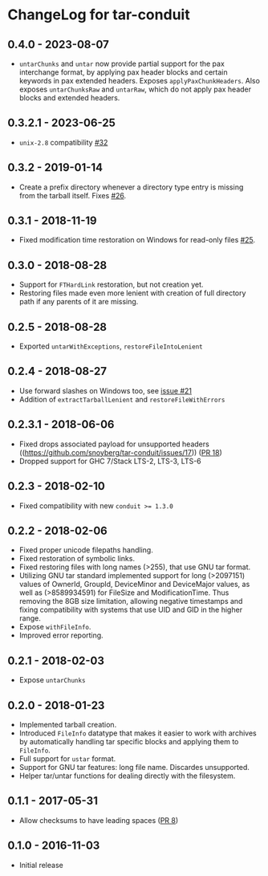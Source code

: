 # ChangeLog for tar-conduit

## 0.4.0 - 2023-08-07

* `untarChunks` and `untar` now provide partial support for the pax interchange
  format, by applying pax header blocks and certain keywords in pax extended
  headers. Exposes `applyPaxChunkHeaders`. Also exposes `untarChunksRaw` and
  `untarRaw`, which do not apply pax header blocks and extended headers.

## 0.3.2.1 - 2023-06-25

* `unix-2.8` compatibility [#32](https://github.com/snoyberg/tar-conduit/pull/32)

## 0.3.2 - 2019-01-14

* Create a prefix directory whenever a directory type entry is missing from the tarball itself. Fixes [#26](https://github.com/snoyberg/tar-conduit/issues/26).

## 0.3.1 - 2018-11-19
 * Fixed modification time restoration on Windows for read-only files [#25](https://github.com/snoyberg/tar-conduit/pull/25).

## 0.3.0 - 2018-08-28
 * Support for `FTHardLink` restoration, but not creation yet.
 * Restoring files made even more lenient with creation of full directory path if any parents of
   it are missing.

## 0.2.5 - 2018-08-28
 * Exported `untarWithExceptions`, `restoreFileIntoLenient`

## 0.2.4 - 2018-08-27
 * Use forward slashes on Windows too, see [issue #21](https://github.com/snoyberg/tar-conduit/issues/21)
 * Addition of `extractTarballLenient` and `restoreFileWithErrors`

## 0.2.3.1 - 2018-06-06
 * Fixed drops associated payload for unsupported headers ((https://github.com/snoyberg/tar-conduit/issues/17)) ([PR 18](https://github.com/snoyberg/tar-conduit/pull/18))
 * Dropped support for GHC 7/Stack LTS-2, LTS-3, LTS-6

## 0.2.3 - 2018-02-10

 * Fixed compatibility with new `conduit >= 1.3.0`

## 0.2.2 - 2018-02-06

 * Fixed proper unicode filepaths handling.
 * Fixed restoration of symbolic links.
 * Fixed restoring files with long names (>255), that use GNU tar format.
 * Utilizing GNU tar standard implemented support for long (>2097151) values of OwnerId, GroupId,
   DeviceMinor and DeviceMajor values, as well as (>8589934591) for FileSize and
   ModificationTime. Thus removing the 8GB size limitation, allowing negative timestamps and fixing
   compatibility with systems that use UID and GID in the higher range.
 * Expose `withFileInfo`.
 * Improved error reporting.

## 0.2.1 - 2018-02-03

 * Expose `untarChunks`

## 0.2.0 - 2018-01-23

 * Implemented tarball creation.
 * Introduced `FileInfo` datatype that makes it easier to work with archives by automatically
   handling tar specific blocks and applying them to `FileInfo`.
 * Full support for `ustar` format.
 * Support for GNU tar features: long file name. Discardes unsupported.
 * Helper tar/untar functions for dealing directly with the filesystem.

## 0.1.1 - 2017-05-31

 * Allow checksums to have leading spaces ([PR 8](https://github.com/snoyberg/tar-conduit/pull/8))

## 0.1.0 - 2016-11-03

 * Initial release
